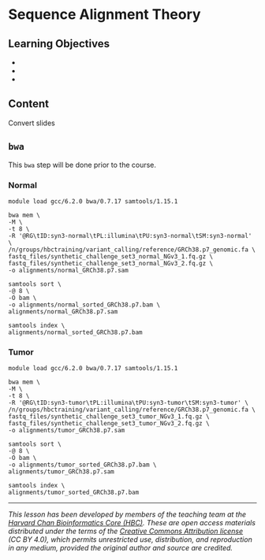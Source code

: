 # Sequence Alignment Theory

## Learning Objectives

-
-
-

## Content

Convert slides 

## `bwa`

This `bwa` step will be done prior to the course.

### Normal

```
module load gcc/6.2.0 bwa/0.7.17 samtools/1.15.1 

bwa mem \
-M \
-t 8 \
-R '@RG\tID:syn3-normal\tPL:illumina\tPU:syn3-normal\tSM:syn3-normal' \
/n/groups/hbctraining/variant_calling/reference/GRCh38.p7_genomic.fa \
fastq_files/synthetic_challenge_set3_normal_NGv3_1.fq.gz \
fastq_files/synthetic_challenge_set3_normal_NGv3_2.fq.gz \
-o alignments/normal_GRCh38.p7.sam

samtools sort \
-@ 8 \
-O bam \
-o alignments/normal_sorted_GRCh38.p7.bam \
alignments/normal_GRCh38.p7.sam

samtools index \
alignments/normal_sorted_GRCh38.p7.bam
```

### Tumor

```
module load gcc/6.2.0 bwa/0.7.17 samtools/1.15.1 

bwa mem \
-M \
-t 8 \
-R '@RG\tID:syn3-tumor\tPL:illumina\tPU:syn3-tumor\tSM:syn3-tumor' \
/n/groups/hbctraining/variant_calling/reference/GRCh38.p7_genomic.fa \
fastq_files/synthetic_challenge_set3_tumor_NGv3_1.fq.gz \
fastq_files/synthetic_challenge_set3_tumor_NGv3_2.fq.gz \
-o alignments/tumor_GRCh38.p7.sam

samtools sort \
-@ 8 \
-O bam \
-o alignments/tumor_sorted_GRCh38.p7.bam \
alignments/tumor_GRCh38.p7.sam

samtools index \
alignments/tumor_sorted_GRCh38.p7.bam
```

***

*This lesson has been developed by members of the teaching team at the [Harvard Chan Bioinformatics Core (HBC)](http://bioinformatics.sph.harvard.edu/). These are open access materials distributed under the terms of the [Creative Commons Attribution license](https://creativecommons.org/licenses/by/4.0/) (CC BY 4.0), which permits unrestricted use, distribution, and reproduction in any medium, provided the original author and source are credited.*
